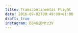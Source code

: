 ```yaml
---
title: Transcontinental Flight
date: 2016-07-02T09:49:00+01:00
draft: true
instagram: BB46iDMtz3V
---
```



